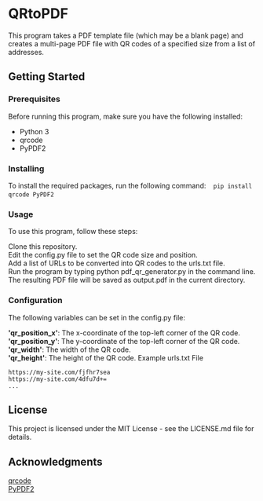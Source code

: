 # QRtoPDF
This program takes a PDF template file (which may be a blank page) and creates a multi-page PDF file with QR codes of a specified size from a list of addresses.
## Getting Started

### Prerequisites
Before running this program, make sure you have the following installed:
* Python 3
* qrcode
* PyPDF2

### Installing
To install the required packages, run the following command:
` ` `
pip install qrcode PyPDF2
` ` `
### Usage
To use this program, follow these steps:

Clone this repository.<br/>
Edit the config.py file to set the QR code size and position.<br/>
Add a list of URLs to be converted into QR codes to the urls.txt file.<br/>
Run the program by typing python pdf_qr_generator.py in the command line.<br/>
The resulting PDF file will be saved as output.pdf in the current directory.<br/>

### Configuration

The following variables can be set in the config.py file:<br/>

**'qr_position_x'**: The x-coordinate of the top-left corner of the QR code.<br/>
**'qr_position_y'**: The y-coordinate of the top-left corner of the QR code.<br/>
**'qr_width'**: The width of the QR code.<br/>
**'qr_height'**: The height of the QR code.
Example urls.txt File
```
https://my-site.com/fjfhr7sea
https://my-site.com/4dfu7d+=
...
```
## License

This project is licensed under the MIT License - see the LICENSE.md file for details.

## Acknowledgments

[qrcode](https://pypi.org/project/qrcode/)	<br/>
[PyPDF2](https://pypi.org/project/PyPDF2/)	

